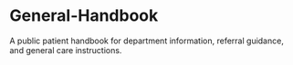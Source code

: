 # General-Handbook
A public patient handbook for department information, referral guidance, and general care instructions.
